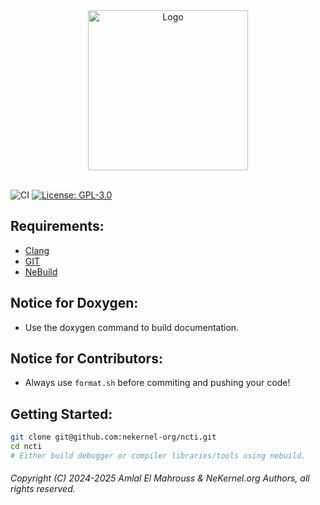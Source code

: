 <!-- Read Me of NeKernel C++ Toolchain -->

<div align="center">
  <img src="meta/png/nekernel.png" alt="Logo" width="256"/>
</div>

<br/>

![CI](https://github.com/amlel-el-mahrouss/cc/actions/workflows/c-cpp.yml/badge.svg)
[![License: GPL-3.0](https://img.shields.io/badge/license-GPL--3.0-blue.svg)](LICENSE)

## Requirements:

- [Clang](https://clang.llvm.org/)
- [GIT](https://git-scm.com/)
- [NeBuild](https://github.com/nekernel-org/nebuild)

## Notice for Doxygen:

- Use the doxygen command to build documentation.

## Notice for Contributors:

- Always use `format.sh` before commiting and pushing your code!

## Getting Started:

```sh
git clone git@github.com:nekernel-org/ncti.git
cd ncti
# Either build debugger or compiler libraries/tools using nebuild.
```

###### Copyright (C) 2024-2025 Amlal El Mahrouss & NeKernel.org Authors, all rights reserved.
